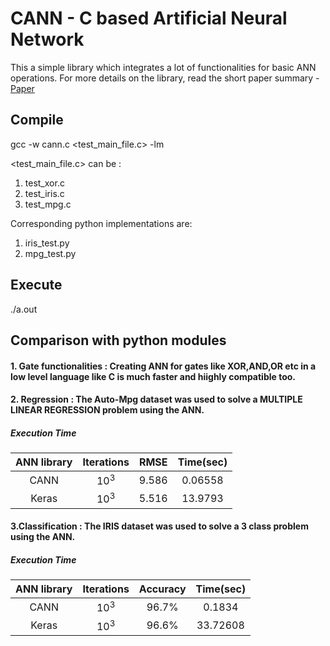 # CANN - C based Artificial Neural Network

This a simple library which integrates a lot of functionalities for basic ANN operations.
For more details on the library, read the short paper summary - [Paper](https://github.com/ManishShettyM/CANN/blob/master/Analysis/CANN.pdf)

## Compile
gcc -w cann.c <test_main_file.c> -lm

<test_main_file.c> can be : 

1. test_xor.c 
2. test_iris.c 
3. test_mpg.c 

Corresponding python implementations are: 

1. iris_test.py 
2. mpg_test.py 




## Execute
./a.out

## Comparison with python modules

#### 1. Gate functionalities : Creating ANN for gates like XOR,AND,OR etc in a low level language like C is much faster and hiighly compatible too.
#### 2. Regression : The Auto-Mpg dataset was used to solve a MULTIPLE LINEAR REGRESSION problem using the ANN.

##### Execution Time
|ANN library	|Iterations	|RMSE	|Time(sec)	| 
|:---:|:---:|:---:|:---:|  
|CANN	|10<sup>3</sup>	|9.586	|0.06558	| 
|Keras	|10<sup>3</sup>	|5.516	|13.9793	| 

  
#### 3.Classification : The IRIS dataset was used to solve a 3 class problem using the ANN.

##### Execution Time
|ANN library	|Iterations	|Accuracy	|Time(sec)	| 
|:---:|:---:|:---:|:---:| 
|CANN	|10<sup>3</sup>	|96.7%	|0.1834	| 
|Keras	|10<sup>3</sup>	|96.6%	|33.72608	| 



 
  

